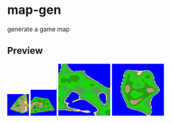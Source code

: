 # map-gen

generate a game map

## Preview

![](./collections/01.png)
![](./collections/02.png)
![](./collections/03.png)
![](./collections/04.png)

